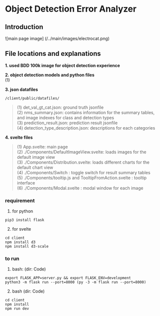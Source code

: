 # Object Detection Error Analyzer

## Introduction <br/>
![main page image] (/../main/images/electrocat.png)

## File locations and explanations

**1. used BDD 100k image for object detection experience** <br/>

**2. object detection models and python files** <br/>
(1) 

**3. json datafiles**
```
/client/public/datafiles/
```
> (1) det_val_gt_cat.json: ground truth jsonfile <br/>
> (2) nms_summary.json: contains information for the summary tables, and image indexes for class and detection types <br/>
> (3) prediction_result.json: prediction result jsonfile <br/>
> (4) detection_type_description.json: descriptions for each categories <br/>

**4. svelte files**
> (1) App.svelte: main page <br/>
> (2) ./Components/DefaultImageView.svelte: loads images for the default image view <br/>
> (3) ./Components/Distribution.svelte: loads different charts for the default chart view <br/>
> (4) ./Components/Switch : toggle switch for result summary tables <br/>
> (5) ./Components/tooltip.js and TooltipFromAction.svelte : tooltip interface <br/>
> (6) ./Components/Modal.svelte : modal window for each image <br/>

### requirement
1. for python
```
pip3 install flask
```
2. for svelte
```
cd client
npm install d3
npm install d3-scale
```
### to run

1. bash: (dir: Code)
```
export FLASK_APP=server.py && export FLASK_ENV=development
python3 -m flask run --port=8000 (py -3 -m flask run --port=8000)
```
2. bash (dir: Code)
```
cd client
npm install
npm run dev
```
